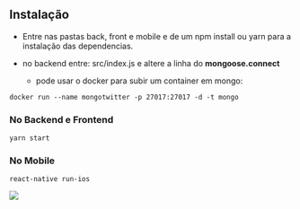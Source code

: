 ## Instalação

- Entre nas pastas back, front e mobile e de um npm install ou yarn para a instalação das dependencias.

- no backend entre: src/index.js e altere a linha do **mongoose.connect**
  - pode usar o docker para subir um container em mongo:

```
docker run --name mongotwitter -p 27017:27017 -d -t mongo
```

### No Backend e Frontend

```
yarn start
```

### No Mobile

```
react-native run-ios
```

<img src="example/example.gif" />
